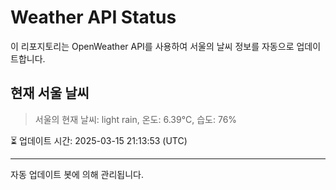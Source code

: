 
# Weather API Status

이 리포지토리는 OpenWeather API를 사용하여 서울의 날씨 정보를 자동으로 업데이트합니다.

## 현재 서울 날씨
> 서울의 현재 날씨: light rain, 온도: 6.39°C, 습도: 76%

⏳ 업데이트 시간: 2025-03-15 21:13:53 (UTC)

---
자동 업데이트 봇에 의해 관리됩니다.
